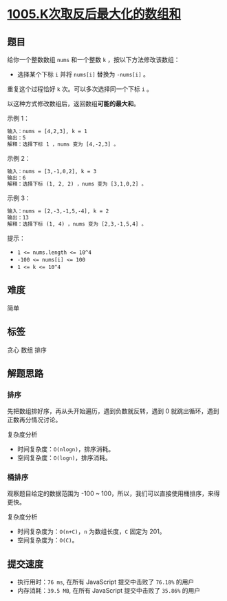 # [1005.K次取反后最大化的数组和](https://leetcode-cn.com/problems/maximize-sum-of-array-after-k-negations/)

## 题目

给你一个整数数组 `nums` 和一个整数 `k` ，按以下方法修改该数组：

- 选择某个下标 `i` 并将 `nums[i]` 替换为 `-nums[i]` 。

重复这个过程恰好 `k` 次。可以多次选择同一个下标 `i` 。

以这种方式修改数组后，返回数组**可能的最大和**。

示例 1：

```txt
输入：nums = [4,2,3], k = 1
输出：5
解释：选择下标 1 ，nums 变为 [4,-2,3] 。
```

示例 2：

```txt
输入：nums = [3,-1,0,2], k = 3
输出：6
解释：选择下标 (1, 2, 2) ，nums 变为 [3,1,0,2] 。
```

示例 3：

```txt
输入：nums = [2,-3,-1,5,-4], k = 2
输出：13
解释：选择下标 (1, 4) ，nums 变为 [2,3,-1,5,4] 。
```

提示：

- `1 <= nums.length <= 10^4`
- `-100 <= nums[i] <= 100`
- `1 <= k <= 10^4`

## 难度

简单

## 标签

贪心 数组 排序

## 解题思路

### 排序

先把数组排好序，再从头开始遍历，遇到负数就反转，遇到 0 就跳出循环，遇到正数再分情况讨论。

复杂度分析

- 时间复杂度：`O(nlogn)`，排序消耗。
- 空间复杂度：`O(logn)`，排序消耗。

### 桶排序

观察题目给定的数据范围为 -100 ~ 100，所以，我们可以直接使用桶排序，来得更快。

复杂度分析

- 时间复杂度为：`O(n+C)`，`n` 为数组长度，`C` 固定为 201。
- 空间复杂度为：`O(C)`​。

## 提交速度

- 执行用时：`76 ms`, 在所有 JavaScript 提交中击败了 `76.18%` 的用户
- 内存消耗：`39.5 MB`, 在所有 JavaScript 提交中击败了 `35.86%` 的用户
